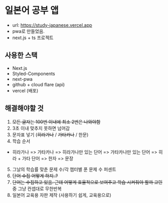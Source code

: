 # 일본어 공부 앱

- url: https://study-japanese.vercel.app
- pwa로 만들었음.
- next.js + ts 프로젝트

## 사용한 스택

- Next.js
- Styled-Components
- next-pwa
- github + cloud flare (api)
- vercel (배포)

## 해결해야할 것

1. ~~모든 글자는 100번 이내에 최소 2번은 나와야함~~
2. 3초 이내 맞추지 못하면 넘어감
3. 문자표 넣기 (~~히라가나~~ / ~~가타카나~~ / 한문)
4. 학습 순서

- 히라가나 => 가타카나 => 히라가나만 있는 단어 => 가타카나만 있는 단어 => 히라 + 가타 단어
  => 한자 => 문장

5. 그날의 학습률
   맞춘 문제 수/각 챕터별 푼 문제 수 퍼센트
6. ~~단어 수집 어떻게 하지..?~~
7. ~~단어는 수집하고 있음. 근데 어떻게 효율적으로 보여주고 학습 시켜줘야 할까 고민 중~~ 그냥 컨셉대로 무한반복
8. 일본어 교육용 자판 제작 (사용하기 쉽게, 교육용으로)
